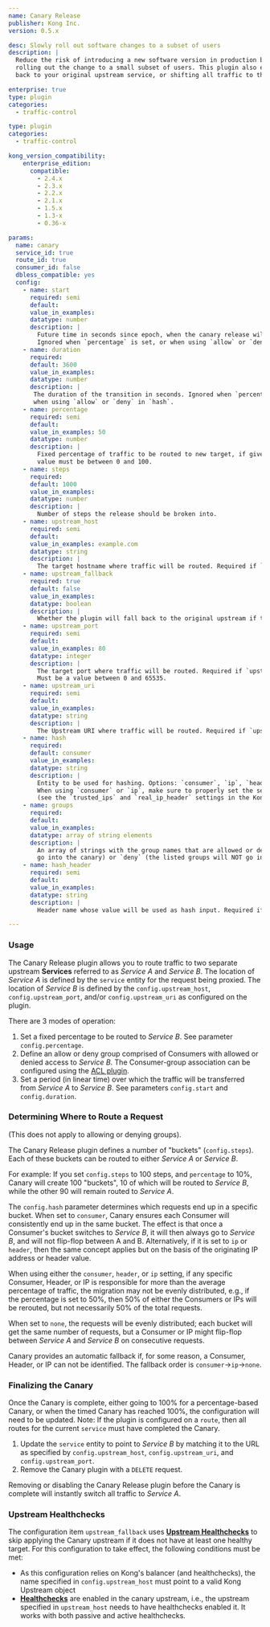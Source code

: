```yaml
---
name: Canary Release
publisher: Kong Inc.
version: 0.5.x

desc: Slowly roll out software changes to a subset of users
description: |
  Reduce the risk of introducing a new software version in production by slowly
  rolling out the change to a small subset of users. This plugin also enables rolling
  back to your original upstream service, or shifting all traffic to the new version.

enterprise: true
type: plugin
categories:
  - traffic-control

type: plugin
categories:
  - traffic-control

kong_version_compatibility:
    enterprise_edition:
      compatible:
        - 2.4.x
        - 2.3.x
        - 2.2.x
        - 2.1.x
        - 1.5.x
        - 1.3-x
        - 0.36-x

params:
  name: canary
  service_id: true
  route_id: true
  consumer_id: false
  dbless_compatible: yes
  config:
    - name: start
      required: semi
      default:
      value_in_examples:
      datatype: number
      description: |
        Future time in seconds since epoch, when the canary release will start.
        Ignored when `percentage` is set, or when using `allow` or `deny` in `hash`.
    - name: duration
      required:
      default: 3600
      value_in_examples:
      datatype: number
      description: |
       The duration of the transition in seconds. Ignored when `percentage` is set, or
       when using `allow` or `deny` in `hash`.
    - name: percentage
      required: semi
      default:
      value_in_examples: 50
      datatype: number
      description: |
        Fixed percentage of traffic to be routed to new target, if given overrides `start` and `duration`. The
        value must be between 0 and 100.
    - name: steps
      required:
      default: 1000
      value_in_examples:
      datatype: number
      description: |
        Number of steps the release should be broken into.
    - name: upstream_host
      required: semi
      default:
      value_in_examples: example.com
      datatype: string
      description: |
        The target hostname where traffic will be routed. Required if `upstream_uri` and `upstream_port` are not set.
    - name: upstream_fallback
      required: true
      default: false
      value_in_examples:
      datatype: boolean
      description: |
        Whether the plugin will fall back to the original upstream if the Canary Upstream doesn't have at least one healthy target. (`upstream_host` must point to a valid Kong Upstream entity.)
    - name: upstream_port
      required: semi
      default:
      value_in_examples: 80
      datatype: integer
      description: |
        The target port where traffic will be routed. Required if `upstream_uri` and `upstream_host` are not set.
        Must be a value between 0 and 65535.
    - name: upstream_uri
      required: semi
      default:
      value_in_examples:
      datatype: string
      description: |
        The Upstream URI where traffic will be routed. Required if `upstream_port` and `upstream_host` are not set.
    - name: hash
      required:
      default: consumer
      value_in_examples:
      datatype: string
      description: |
        Entity to be used for hashing. Options: `consumer`, `ip`, `header`, `allow`, `deny`, or `none`.
        When using `consumer` or `ip`, make sure to properly set the settings for trusted IPs
        (see the `trusted_ips` and `real_ip_header` settings in the Kong configuration file.)
    - name: groups
      required:
      default:
      value_in_examples:
      datatype: array of string elements
      description: |
        An array of strings with the group names that are allowed or denied. Set `hash` to either `allow` (the listed groups
        go into the canary) or `deny` (the listed groups will NOT go into the canary.)
    - name: hash_header
      required: semi
      default: 
      value_in_examples:
      datatype: string
      description: |
        Header name whose value will be used as hash input. Required if `config.hash` is set to `header`.

---
```


### Usage

The Canary Release plugin allows you to route traffic to two separate upstream
**Services** referred to as _Service A_ and _Service B_. The location of _Service A_
is defined by the `service` entity for the request being proxied. The location
of _Service B_ is defined by the
`config.upstream_host`, `config.upstream_port`, and/or `config.upstream_uri` as
configured on the plugin.

There are 3 modes of operation:

1. Set a fixed percentage to be routed to _Service B_. See parameter
   `config.percentage`.
2. Define an allow or deny group comprised of Consumers with allowed or denied access to _Service B_.
   The Consumer-group association can be configured using the [ACL plugin](/hub/kong-inc/acl/).
3. Set a period (in linear time) over which the traffic will be transferred
   from _Service A_ to _Service B_. See parameters `config.start` and
   `config.duration`.

### Determining Where to Route a Request

(This does not apply to allowing or denying groups).

The Canary Release plugin defines a number of "buckets" (`config.steps`).
Each of these buckets can be routed to either _Service A_ or _Service B_.

For example: If you set `config.steps` to 100 steps, and `percentage` to 10%,
Canary will create 100 "buckets", 10 of which will be routed to _Service B_,
while the other 90 will remain routed to _Service A_.

The `config.hash` parameter determines which requests end up in a specific bucket.
When set to `consumer`, Canary ensures each Consumer will
consistently end up in the same bucket. The effect is that once a Consumer's bucket
switches to _Service B_, it will then always go to
_Service B_, and will not flip-flop between A and B. Alternatively, if it is set to
`ip` or `header`, then the same concept applies but on the basis of the originating IP address
or header value.

When using either the `consumer`, `header`, or `ip` setting, if any specific Consumer, Header, or IP
is responsible for more than the average percentage of traffic, the migration
may not be evenly distributed, e.g., if the percentage is set to 50%, then 50% of
either the Consumers or IPs will be rerouted, but not necessarily 50% of the total requests.

When set to `none`, the requests will be evenly distributed; each bucket
will get the same number of requests, but a Consumer or IP might flip-flop between
_Service A_ and _Service B_ on consecutive requests.

Canary provides an automatic fallback if, for some reason, a Consumer, Header, or IP can
not be identified. The fallback order is `consumer`->`ip`->`none`.

### Finalizing the Canary

Once the Canary is complete, either going to 100% for a percentage-based Canary,
or when the timed Canary has reached 100%, the configuration will need to be updated.
Note: If the plugin is configured on a `route`, then all routes for the current
`service` must have completed the Canary.

1. Update the `service` entity to point to _Service B_ by matching it to the URL as
specified by `config.upstream_host`, `config.upstream_uri`, and  `config.upstream_port`.
2. Remove the Canary plugin with a `DELETE` request.

Removing or disabling the Canary Release plugin before the Canary is complete will
instantly switch all traffic to _Service A_.


### Upstream Healthchecks

The configuration item `upstream_fallback` uses
[**Upstream Healthchecks**](/gateway/latest/admin-api/#upstream-objects)
to skip applying the Canary upstream if it does not have at least one healthy
target. For this configuration to take effect, the following conditions must be met:

 - As this configuration relies on Kong's balancer (and healthchecks),
 the name specified in `config.upstream_host` must point to a valid Kong Upstream
 object
 - [**Healthchecks**](/gateway/latest/reference/health-checks-circuit-breakers/) are
 enabled in the canary upstream, i.e., the upstream specified in `upstream_host`
 needs to have healthchecks enabled it. It works with both passive and active
 healthchecks.
